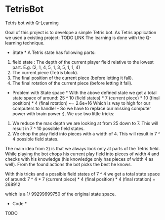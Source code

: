 # TetrisBot
Tetris bot with Q-Learning

Goal of this project is to develope a simple Tetris bot.
As Tetris application we used a existing project: TODO LINK
The learning is done with the Q-learning technique.

* State *
A Tetris state has following parts:
1) field state : The depth of the current player field relative to the lowest part. E.g. (2, 1, 4, 5, 1, 3, 5, 1, 1, 4)
2) The current piece (Tetris block).
3) The final position of the current piece (before letting it fall).
4) The final rotation of the current piece (before letting it fall).

* Problem with State space *
With the above defined state we get a total state space of around:
25 ^ 10 (field states) * 7 (current piece) * 10 (final position) * 4 (final rotation) ~= 2.6e+16
Which is way to high for our computers to handle! - So we have to replace our missing computer power with brain power :).
We use two little tricks:
1) We reduce the max depth we are looking at from 25 down to 7. This will result in 7 ^ 10 possible field states.
2) We chop the play field into pieces with a width of 4. This will result in 7 ^ 4 possible field states.

The main idea from 2) is that we always look only at parts of the Tetris field. 
While playing the bot chops his current play field into pieces of width 4 and checks with his knowledge (his knowledge only has pieces of width 4 as well).
From the found actions the bot picks the best he knows.

With this tricks and a possible field states of 7 ^ 4 we get a total state space of around:
7 ^ 4 * 7 (current piece) * 4 (final position) * 4 (final rotation) = 268912

which is a 1/ 99299699750 of the original state space. 

* Code *

TODO 


